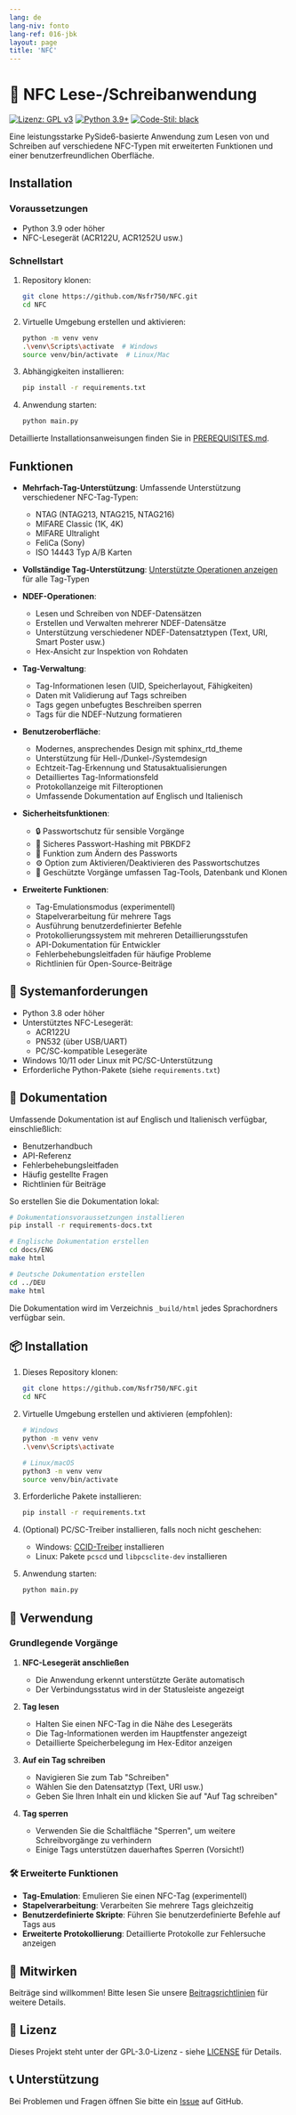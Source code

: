 ```yaml
---
lang: de
lang-niv: fonto
lang-ref: 016-jbk
layout: page
title: 'NFC'
---
```


# 🚀 NFC Lese-/Schreibanwendung

[![Lizenz: GPL v3](https://img.shields.io/badge/Lizenz-GPLv3-blue.svg)](https://www.gnu.org/licenses/gpl-3.0)
[![Python 3.9+](https://img.shields.io/badge/python-3.9+-blue.svg)](https://www.python.org/downloads/)
[![Code-Stil: black](https://img.shields.io/badge/code%20style-black-000000.svg)](https://github.com/psf/black)

Eine leistungsstarke PySide6-basierte Anwendung zum Lesen von und Schreiben auf verschiedene NFC-Typen mit erweiterten Funktionen und einer benutzerfreundlichen Oberfläche.

## Installation

### Voraussetzungen

- Python 3.9 oder höher
- NFC-Lesegerät (ACR122U, ACR1252U usw.)

### Schnellstart

1. Repository klonen:

   ```bash
   git clone https://github.com/Nsfr750/NFC.git
   cd NFC
   ```

2. Virtuelle Umgebung erstellen und aktivieren:

   ```bash
   python -m venv venv
   .\venv\Scripts\activate  # Windows
   source venv/bin/activate  # Linux/Mac
   ```

3. Abhängigkeiten installieren:

   ```bash
   pip install -r requirements.txt
   ```

4. Anwendung starten:

   ```bash
   python main.py
   ```

Detaillierte Installationsanweisungen finden Sie in [PREREQUISITES.md](PREREQUISITES.md).

## Funktionen

- **Mehrfach-Tag-Unterstützung**: Umfassende Unterstützung verschiedener NFC-Tag-Typen:
  - NTAG (NTAG213, NTAG215, NTAG216)
  - MIFARE Classic (1K, 4K)
  - MIFARE Ultralight
  - FeliCa (Sony)
  - ISO 14443 Typ A/B Karten

- **Vollständige Tag-Unterstützung**: [Unterstützte Operationen anzeigen](docs/supported_operations.md) für alle Tag-Typen

- **NDEF-Operationen**:
  - Lesen und Schreiben von NDEF-Datensätzen
  - Erstellen und Verwalten mehrerer NDEF-Datensätze
  - Unterstützung verschiedener NDEF-Datensatztypen (Text, URI, Smart Poster usw.)
  - Hex-Ansicht zur Inspektion von Rohdaten

- **Tag-Verwaltung**:
  - Tag-Informationen lesen (UID, Speicherlayout, Fähigkeiten)
  - Daten mit Validierung auf Tags schreiben
  - Tags gegen unbefugtes Beschreiben sperren
  - Tags für die NDEF-Nutzung formatieren

- **Benutzeroberfläche**:
  - Modernes, ansprechendes Design mit sphinx_rtd_theme
  - Unterstützung für Hell-/Dunkel-/Systemdesign
  - Echtzeit-Tag-Erkennung und Statusaktualisierungen
  - Detailliertes Tag-Informationsfeld
  - Protokollanzeige mit Filteroptionen
  - Umfassende Dokumentation auf Englisch und Italienisch

- **Sicherheitsfunktionen**:
  - 🔒 Passwortschutz für sensible Vorgänge
  - 🔑 Sicheres Passwort-Hashing mit PBKDF2
  - 🔄 Funktion zum Ändern des Passworts
  - ⚙️ Option zum Aktivieren/Deaktivieren des Passwortschutzes
  - 🔐 Geschützte Vorgänge umfassen Tag-Tools, Datenbank und Klonen

- **Erweiterte Funktionen**:
  - Tag-Emulationsmodus (experimentell)
  - Stapelverarbeitung für mehrere Tags
  - Ausführung benutzerdefinierter Befehle
  - Protokollierungssystem mit mehreren Detaillierungsstufen
  - API-Dokumentation für Entwickler
  - Fehlerbehebungsleitfaden für häufige Probleme
  - Richtlinien für Open-Source-Beiträge

## 🚀 Systemanforderungen

- Python 3.8 oder höher
- Unterstütztes NFC-Lesegerät:
  - ACR122U
  - PN532 (über USB/UART)
  - PC/SC-kompatible Lesegeräte
- Windows 10/11 oder Linux mit PC/SC-Unterstützung
- Erforderliche Python-Pakete (siehe `requirements.txt`)

## 📖 Dokumentation

Umfassende Dokumentation ist auf Englisch und Italienisch verfügbar, einschließlich:

- Benutzerhandbuch
- API-Referenz
- Fehlerbehebungsleitfaden
- Häufig gestellte Fragen
- Richtlinien für Beiträge

So erstellen Sie die Dokumentation lokal:

```bash
# Dokumentationsvoraussetzungen installieren
pip install -r requirements-docs.txt

# Englische Dokumentation erstellen
cd docs/ENG
make html

# Deutsche Dokumentation erstellen
cd ../DEU
make html
```

Die Dokumentation wird im Verzeichnis `_build/html` jedes Sprachordners verfügbar sein.

## 📦 Installation

1. Dieses Repository klonen:

   ```bash
   git clone https://github.com/Nsfr750/NFC.git
   cd NFC
   ```

2. Virtuelle Umgebung erstellen und aktivieren (empfohlen):

   ```bash
   # Windows
   python -m venv venv
   .\venv\Scripts\activate

   # Linux/macOS
   python3 -m venv venv
   source venv/bin/activate
   ```

3. Erforderliche Pakete installieren:

   ```bash
   pip install -r requirements.txt
   ```

4. (Optional) PC/SC-Treiber installieren, falls noch nicht geschehen:
   - Windows: [CCID-Treiber](https://ccid.apdu.fr/) installieren
   - Linux: Pakete `pcscd` und `libpcsclite-dev` installieren

5. Anwendung starten:

   ```bash
   python main.py
   ```

## 🚀 Verwendung

### Grundlegende Vorgänge

1. **NFC-Lesegerät anschließen**
   - Die Anwendung erkennt unterstützte Geräte automatisch
   - Der Verbindungsstatus wird in der Statusleiste angezeigt

2. **Tag lesen**
   - Halten Sie einen NFC-Tag in die Nähe des Lesegeräts
   - Die Tag-Informationen werden im Hauptfenster angezeigt
   - Detaillierte Speicherbelegung im Hex-Editor anzeigen

3. **Auf ein Tag schreiben**
   - Navigieren Sie zum Tab "Schreiben"
   - Wählen Sie den Datensatztyp (Text, URI usw.)
   - Geben Sie Ihren Inhalt ein und klicken Sie auf "Auf Tag schreiben"

4. **Tag sperren**
   - Verwenden Sie die Schaltfläche "Sperren", um weitere Schreibvorgänge zu verhindern
   - Einige Tags unterstützen dauerhaftes Sperren (Vorsicht!)

### 🛠️ Erweiterte Funktionen

- **Tag-Emulation**: Emulieren Sie einen NFC-Tag (experimentell)
- **Stapelverarbeitung**: Verarbeiten Sie mehrere Tags gleichzeitig
- **Benutzerdefinierte Skripte**: Führen Sie benutzerdefinierte Befehle auf Tags aus
- **Erweiterte Protokollierung**: Detaillierte Protokolle zur Fehlersuche anzeigen

## 🤝 Mitwirken

Beiträge sind willkommen! Bitte lesen Sie unsere [Beitragsrichtlinien](CONTRIBUTING.md) für weitere Details.

## 📄 Lizenz

Dieses Projekt steht unter der GPL-3.0-Lizenz - siehe [LICENSE](LICENSE) für Details.

## 📞 Unterstützung

Bei Problemen und Fragen öffnen Sie bitte ein [Issue](https://github.com/Nsfr750/NFC/issues) auf GitHub.
